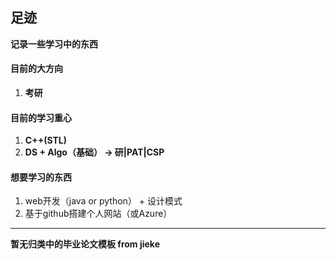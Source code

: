 ## 足迹

**记录一些学习中的东西**

#### 目前的大方向
1. **考研**

#### 目前的学习重心
1. **C++(STL)**
2. **DS + Algo（基础） -> 研|PAT|CSP**

#### 想要学习的东西
1. web开发（java or python） + 设计模式
2. 基于github搭建个人网站（或Azure）  

---

**暂无归类中的毕业论文模板 from jieke**
